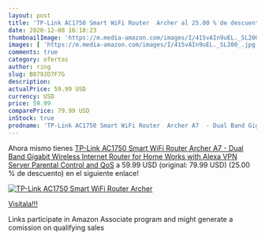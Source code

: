 ```yaml
---
layout: post
title: 'TP-Link AC1750 Smart WiFi Router  Archer al 25.00 % de descuento'
date: 2020-12-08 16:10:23
thumbnailImage: 'https://m.media-amazon.com/images/I/415vAIn9uEL._SL200_.jpg'
images: [ 'https://m.media-amazon.com/images/I/415vAIn9uEL._SL200_.jpg' ]
comments: true
category: ofertas
author: ring
slug: B079JD7F7G
description:
actualPrice: 59.99 USD
currency: USD
price: 59.99
comparePrice: 79.99 USD
inStock: true
prodname: 'TP-Link AC1750 Smart WiFi Router  Archer A7  - Dual Band Gigabit Wireless Internet Router for Home  Works with Alexa  VPN Server  Parental Control and QoS'
---
```


Ahora mismo tienes [TP-Link AC1750 Smart WiFi Router  Archer A7  - Dual Band Gigabit Wireless Internet Router for Home  Works with Alexa  VPN Server  Parental Control and QoS](https://www.amazon.com/dp/B079JD7F7G/?tag=tolees-20) a 59.99 USD (original: 79.99 USD) (25.00 %  de descuento) en el siguiente enlace!

[![TP-Link AC1750 Smart WiFi Router  Archer](https://m.media-amazon.com/images/I/415vAIn9uEL._SL200_.jpg)](https://www.amazon.com/dp/B079JD7F7G/?tag=tolees-20)

[Visítala!!!](https://www.amazon.com/dp/B079JD7F7G/?tag=tolees-20)

Links participate in Amazon Associate program and might generate a comission on qualifying sales
